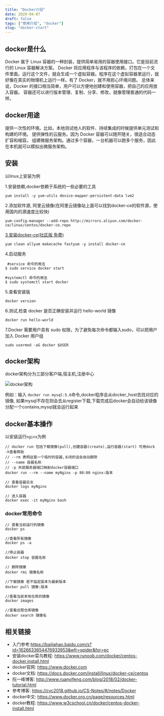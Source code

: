 ```yaml
---
title: "Docker介绍"
date: 2020-04-07
draft: false
tags: ["使用介绍", "docker"]
slug: "docker-start"
---
```


## docker是什么
Docker 属于 Linux 容器的一种封装，提供简单易用的容器使用接口。它是目前流行的 Linux 容器解决方案。
Docker 将应用程序与该程序的依赖，打包在一个文件里面。运行这个文件，就会生成一个虚拟容器。程序在这个虚拟容器里运行，就好像在真实的物理机上运行一样。有了 Docker，就不用担心环境问题。
总体来说，Docker 的接口相当简单，用户可以方便地创建和使用容器，把自己的应用放入容器。
容器还可以进行版本管理、复制、分享、修改，就像管理普通的代码一样。

## docker用途
提供一次性的环境。比如，本地测试他人的软件、持续集成的时候提供单元测试和构建的环境。
提供弹性的云服务。因为 Docker 容器可以随开随关，很适合动态扩容和缩容。
组建微服务架构。通过多个容器，一台机器可以跑多个服务，因此在本机就可以模拟出微服务架构。

## 安装
以linux上安装为例

1.安装依赖,docker依赖于系统的一些必要的工具
```
yum install -y yum-utils device-mapper-persistent-data lvm2
```

2.添加软件源, 阿里云镜像(在阿里云镜像站上面可以找到docker-ce的软件源，使用国内的源速度比较快)
```
yum-config-manager --add-repo http://mirrors.aliyun.com/docker-ce/linux/centos/docker-ce.repo
```

[3.安装docker-ce(社区版,免费)](https://blog.csdn.net/zhuzz1030/article/details/80097553)
```
yum clean allyum makecache fastyum -y install docker-ce
```

4.启动服务
```
 #service 命令的用法
$ sudo service docker start

#systemctl 命令的用法
$ sudo systemctl start docker
```

5.查看安装版
```
docker version
```

6.测试,检查 docker 是否正确安装并运行 hello-world 镜像
```
docker run hello-world
```

7.Docker 需要用户具有 sudo 权限，为了避免每次命令都输入sudo，可以把用户加入 Docker 用户组
```
sudo usermod -aG docker $USER
```

## docker架构
docker架构分为三部分客户端,宿主机,注册中心

![docker架构](/iblog/posts/images/application/docker架构.png)

例如：输入 `docker run mysql:5.6`命令,docker程序会从docker_host去找对应的镜像,
如果mysql不存在则会去从register下载,下载完成后docker会自动给该镜像分配一个contains,mysql就会运行起来

## docker基本操作
以安装运行`nginx`为例

```
// docker run 包括下载镜像(pull),创建容器(create),运行容器(start) 可用dock -h查看帮助
// --rm 表明这是一个临时的容器,关闭的话会自动删除
// --name 容器名称
// -p 外部服务器端口映射docker容器端口
docker run --rm --name myNginx -p 80:80 nginx:版本

// 查看容器日志
docker logs myNginx

// 进入容器
docker exec -it myNginx bash
```

### docker常用命令
```
// 查看当前运行的镜像
docker ps

//查看所有镜像
docker ps -a

//停止容器
docker stop 容器名称

// 删除镜像
docker rmi 镜像名称

//下载镜像 若不指定版本为最新版本
docker pull 镜像:版本

//查看当前本地仓库的镜像
docker images

//查看远程仓库镜像
docker search 镜像名
```


## 相关链接
- 入门参考:https://baijiahao.baidu.com/s?id=1626633654476933953&wfr=spider&for=pc
- 安装docker菜鸟教程: https://www.runoob.com/docker/centos-docker.install.html
- docker官网: https://www.docker.com
- docker文档: https://docs.docker.com/install/linux/docker-ce/centos
- 阮一峰博客: http://www.ruanyifeng.com/blog/2018/02/docker-tutorial.html
- 参考博客: https://cyc2018.github.io/CS-Notes/#/notes/Docker
- docker中文: https://www.docker.org.cn/page/resources.html
- docker教程: https://www.w3cschool.cn/docker/centos-docker-install.html